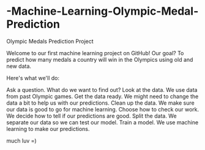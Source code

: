 # -Machine-Learning-Olympic-Medal-Prediction

Olympic Medals Prediction Project

Welcome to our first machine learning project on GitHub! Our goal? To predict how many medals a country will win in the Olympics using old and new data.

Here's what we'll do:

Ask a question. What do we want to find out?
Look at the data. We use data from past Olympic games.
Get the data ready. We might need to change the data a bit to help us with our predictions.
Clean up the data. We make sure our data is good to go for machine learning.
Choose how to check our work. We decide how to tell if our predictions are good.
Split the data. We separate our data so we can test our model.
Train a model. We use machine learning to make our predictions.

much luv =)

